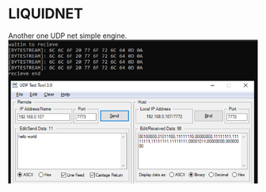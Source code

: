 # LIQUIDNET
Another one UDP net simple engine.
 ![Image alt](https://github.com/F11GAR0/LiquidNet/blob/main/data/SCREENSHOT.PNG)
